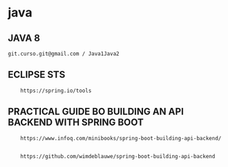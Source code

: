 # java

JAVA 8
------

	git.curso.git@gmail.com / Java1Java2


ECLIPSE STS
-----------

		https://spring.io/tools

	

PRACTICAL GUIDE BO BUILDING AN API BACKEND WITH SPRING BOOT
-----------------------------------------------------------

		https://www.infoq.com/minibooks/spring-boot-building-api-backend/


		https://github.com/wimdeblauwe/spring-boot-building-api-backend





